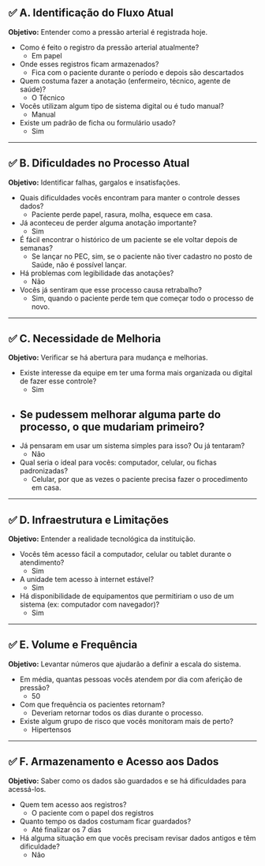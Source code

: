 ## ✅ **A. Identificação do Fluxo Atual**

**Objetivo:** Entender como a pressão arterial é registrada hoje.

- Como é feito o registro da pressão arterial atualmente?
  - Em papel
- Onde esses registros ficam armazenados?
  - Fica com o paciente durante o período e depois são descartados
- Quem costuma fazer a anotação (enfermeiro, técnico, agente de saúde)?
  - O Técnico
- Vocês utilizam algum tipo de sistema digital ou é tudo manual?
  - Manual
- Existe um padrão de ficha ou formulário usado?
  - Sim

---

## ✅ **B. Dificuldades no Processo Atual**

**Objetivo:** Identificar falhas, gargalos e insatisfações.

- Quais dificuldades vocês encontram para manter o controle desses dados?
  - Paciente perde papel, rasura, molha, esquece em casa.
- Já aconteceu de perder alguma anotação importante?
  - Sim
- É fácil encontrar o histórico de um paciente se ele voltar depois de semanas?
  - Se lançar no PEC, sim, se o paciente não tiver cadastro no posto de Saúde, não é possível lançar.
- Há problemas com legibilidade das anotações?
  - Não
- Vocês já sentiram que esse processo causa retrabalho?
  - Sim, quando o paciente perde tem que começar todo o processo de novo.

---

## ✅ **C. Necessidade de Melhoria**

**Objetivo:** Verificar se há abertura para mudança e melhorias.

- Existe interesse da equipe em ter uma forma mais organizada ou digital de fazer esse controle?
  - Sim
- ## Se pudessem melhorar alguma parte do processo, o que mudariam primeiro?
- Já pensaram em usar um sistema simples para isso? Ou já tentaram?
  - Não
- Qual seria o ideal para vocês: computador, celular, ou fichas padronizadas?
  - Celular, por que as vezes o paciente precisa fazer o procedimento em casa.

---

## ✅ **D. Infraestrutura e Limitações**

**Objetivo:** Entender a realidade tecnológica da instituição.

- Vocês têm acesso fácil a computador, celular ou tablet durante o atendimento?
  - Sim
- A unidade tem acesso à internet estável?
  - Sim
- Há disponibilidade de equipamentos que permitiriam o uso de um sistema (ex: computador com navegador)?
  - Sim

---

## ✅ **E. Volume e Frequência**

**Objetivo:** Levantar números que ajudarão a definir a escala do sistema.

- Em média, quantas pessoas vocês atendem por dia com aferição de pressão?
  - 50
- Com que frequência os pacientes retornam?
  - Deveriam retornar todos os dias durante o processo.
- Existe algum grupo de risco que vocês monitoram mais de perto?
  - Hipertensos

---

## ✅ **F. Armazenamento e Acesso aos Dados**

**Objetivo:** Saber como os dados são guardados e se há dificuldades para acessá-los.

- Quem tem acesso aos registros?
  - O paciente com o papel dos registros
- Quanto tempo os dados costumam ficar guardados?
  - Até finalizar os 7 dias
- Há alguma situação em que vocês precisam revisar dados antigos e têm dificuldade?
  - Não

